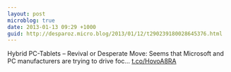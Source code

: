 ```yaml
---
layout: post
microblog: true
date: 2013-01-13 09:29 +1000
guid: http://desparoz.micro.blog/2013/01/12/t290239180028645376.html
---
```

Hybrid PC-Tablets – Revival or Desperate Move: Seems that Microsoft and PC manufacturers are trying to drive foc... [t.co/HovoA8RA](http://t.co/HovoA8RA)
